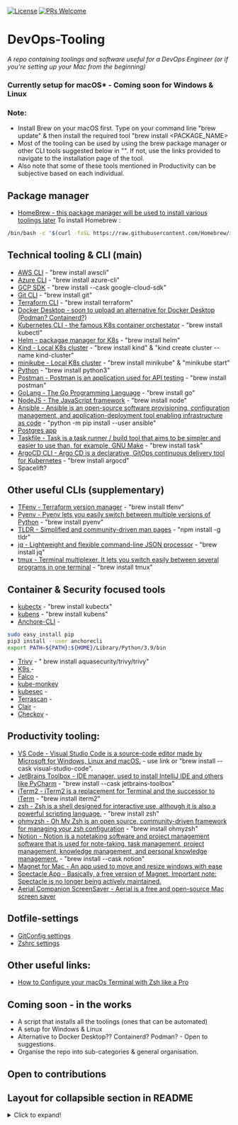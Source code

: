 [![License](https://img.shields.io/badge/License-Apache_2.0-blue.svg)](https://opensource.org/licenses/Apache-2.0)
[![PRs Welcome](https://img.shields.io/badge/PRs-welcome-brightgreen.svg?style=flat-square)](http://makeapullrequest.com)

# DevOps-Tooling
*A repo containing toolings and software useful for a DevOps Engineer (or if you're setting up your Mac from the beginning)*

### Currently setup for macOS* - Coming soon for Windows & Linux

### Note:
- Install Brew on your macOS first. Type on your command line "brew update" & then install the required tool "brew install <PACKAGE_NAME>
- Most of the tooling can be used by using the brew package manager or other CLI tools suggested below in "". If not, use the links provided to navigate to the installation page of the tool.
- Also note that some of these tools mentioned in Productivity can be subjective based on each individual.

## Package manager
- [HomeBrew - this package manager will be used to install various toolings later](https://brew.sh/)
To install Homebrew :
```sh
/bin/bash -c "$(curl -fsSL https://raw.githubusercontent.com/Homebrew/install/HEAD/install.sh)"
```

## Technical tooling & CLI (main)
- [AWS CLI](https://docs.aws.amazon.com/cli/latest/userguide/getting-started-install.html) - "brew install awscli"
- [Azure CLI](https://docs.microsoft.com/en-us/cli/azure/install-azure-cli-macos) - "brew install azure-cli"
- [GCP SDK](https://cloud.google.com/sdk/docs/install) - "brew install --cask google-cloud-sdk"
- [Git CLI](https://git-scm.com/download/mac) - "brew install git"
- [Terraform CLI](https://learn.hashicorp.com/tutorials/terraform/install-cli) - "brew install terraform"
- [Docker Desktop - soon to upload an alternative for Docker Desktop (Podman? Containerd?)](https://www.docker.com/products/docker-desktop) 
- [Kubernetes CLI - the famous K8s container orchestator](https://kubernetes.io/docs/tasks/tools/install-kubectl-macos/) - "brew install kubectl"
- [Helm - packagae manager for K8s](https://helm.sh/docs/intro/install/) - "brew install helm"
- [Kind - Local K8s cluster](https://kind.sigs.k8s.io/docs/user/quick-start/) - "brew install kind" & "kind create cluster --name kind-cluster"
- [minikube - Local K8s cluster](https://minikube.sigs.k8s.io/docs/start/) - "brew install minikube" & "minikube start"
- [Python](https://www.python.org/downloads/) - "brew install python3"
- [Postman - Postman is an application used for API testing](https://www.postman.com/downloads/) - "brew install postman"
- [GoLang -  The Go Programming Language](https://go.dev/doc/install) - "brew install go"
- [NodeJS - The JavaScript framework](https://nodejs.org/en/download/) - "brew install node"
- [Ansible - Ansible is an open-source software provisioning, configuration management, and application-deployment tool enabling infrastructure as code](https://docs.ansible.com/ansible/latest/installation_guide/intro_installation.html) - "python -m pip install --user ansible"
- [Postgres app](https://postgresapp.com/)
- [Taskfile - Task is a task runner / build tool that aims to be simpler and easier to use than, for example, GNU Make](https://taskfile.dev/#/) - "brew install task"
- [ArgoCD CLI - Argo CD is a declarative, GitOps continuous delivery tool for Kubernetes](https://argo-cd.readthedocs.io/en/stable/cli_installation/) - "brew install argocd"
- Spacelift?

## Other useful CLIs (supplementary)
- [TFenv - Terraform version manager](https://github.com/tfutils/tfenv) - "brew install tfenv"
- [Pyenv - Pyenv lets you easily switch between multiple versions of Python](https://github.com/pyenv/pyenv) - "brew install pyenv"
- [TLDR - Simplified and community-driven man pages](https://tldr.sh/) - "npm install -g tldr"
- [jq - Lightweight and flexible command-line JSON processor](https://stedolan.github.io/jq/) - "brew install jq"
- [tmux - Terminal multiplexer. It lets you switch easily between several programs in one terminal](https://github.com/tmux/tmux/wiki/Installing) - "brew install tmux"

## Container & Security focused tools
- [kubectx]() - "brew install kubectx"
- [kubens]() - "brew install kubens"
- [Anchore-CLI](https://github.com/anchore/anchore-cli) - 
```sh
sudo easy_install pip
pip3 install --user anchorecli
export PATH=${PATH}:${HOME}/Library/Python/3.9/bin
```
- [Trivy](https://aquasecurity.github.io/trivy/v0.18.3/installation/) - " brew install aquasecurity/trivy/trivy"
- [K9s ]() - 
- [Falco]() - 
- [kube-monkey]()
- [kubesec]() - 
- [Terrascan]() -
- [Clair]() -
- [Checkov]() -

## Productivity tooling: 
- [VS Code - Visual Studio Code is a source-code editor made by Microsoft for Windows, Linux and macOS.](https://code.visualstudio.com/download) - use link or "brew install --cask visual-studio-code".
- [JetBrains Toolbox - IDE manager, used to install IntelliJ IDE and others like PyCharm](https://www.jetbrains.com/toolbox-app/) - "brew install --cask jetbrains-toolbox"
- [iTerm2 - iTerm2 is a replacement for Terminal and the successor to iTerm](https://iterm2.com/) - "brew install iterm2"
- [zsh - Zsh is a shell designed for interactive use, although it is also a powerful scripting language.](https://github.com/ohmyzsh/ohmyzsh) - "brew install zsh"
- [ohmyzsh - Oh My Zsh is an open source, community-driven framework for managing your zsh configuration](https://github.com/ohmyzsh/ohmyzsh) - "brew install ohmyzsh"
- [Notion - Notion is a notetaking software and project management software that is used for note-taking, task management, project management, knowledge management, and personal knowledge management.](https://www.notion.so/desktop) - "brew install --cask notion"
- [Magnet for Mac - An app used to move and resize windows with ease ](https://apps.apple.com/gb/app/magnet/id441258766?mt=12)
- [Spectacle App - Basically, a free version of Magnet. Important note: Spectacle is no longer being actively maintained.](https://www.spectacleapp.com/)
- [Aerial Companion ScreenSaver - Aerial is a free and open-source Mac screen saver](https://aerialscreensaver.github.io/) 

## Dotfile-settings
- [GitConfig settings](./dotfiles/.gitconfig) 
- [Zshrc settings](./dotfiles/.zshrc) 

## Other useful links:

- [How to Configure your macOs Terminal with Zsh like a Pro](https://www.freecodecamp.org/news/how-to-configure-your-macos-terminal-with-zsh-like-a-pro-c0ab3f3c1156/)

## Coming soon - in the works
- A script that installs all the toolings (ones that can be automated)
- A setup for Windows & Linux
- Alternative to Docker Desktop?? Containerd? Podman? - Open to suggestions.
- Organise the repo into sub-categories & general organisation.

## Open to contributions

## Layout for collapsible section in README
<details>
  <summary>Click to expand!</summary>
  
  ## Heading
  1. A numbered
  2. list
     * With some
     * Sub bullets
</details>
